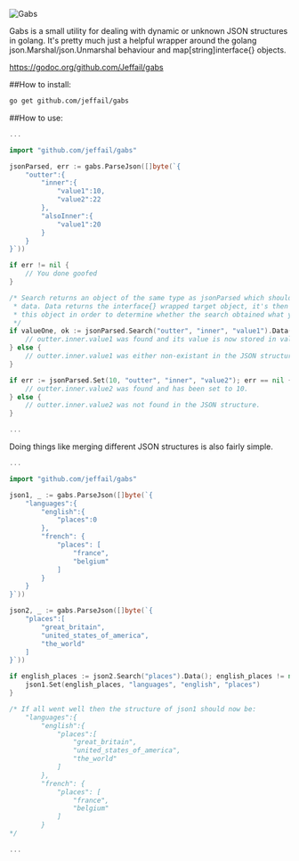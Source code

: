 ![Gabs](http://www.creepybit.co.uk/images/gabs_logo.png "Gabs")

Gabs is a small utility for dealing with dynamic or unknown JSON structures in golang. It's pretty much just a helpful wrapper around the golang json.Marshal/json.Unmarshal behaviour and map[string]interface{} objects.

https://godoc.org/github.com/Jeffail/gabs

##How to install:

```bash
go get github.com/jeffail/gabs
```

##How to use:

```go
...

import "github.com/jeffail/gabs"

jsonParsed, err := gabs.ParseJson([]byte(`{
	"outter":{
		"inner":{
			"value1":10,
			"value2":22
		},
		"alsoInner":{
			"value1":20
		}
	}
}`))

if err != nil {
	// You done goofed
}

/* Search returns an object of the same type as jsonParsed which should contain the target
 * data. Data returns the interface{} wrapped target object, it's then safe to attempt to cast
 * this object in order to determine whether the search obtained what you expected.
 */
if valueOne, ok := jsonParsed.Search("outter", "inner", "value1").Data().(float64); ok {
	// outter.inner.value1 was found and its value is now stored in valueOne.
} else {
	// outter.inner.value1 was either non-existant in the JSON structure or was of a different type.
}

if err := jsonParsed.Set(10, "outter", "inner", "value2"); err == nil {
	// outter.inner.value2 was found and has been set to 10.
} else {
	// outter.inner.value2 was not found in the JSON structure.
}

...
```

Doing things like merging different JSON structures is also fairly simple.

```go
...

import "github.com/jeffail/gabs"

json1, _ := gabs.ParseJson([]byte(`{
	"languages":{
		"english":{
			"places":0
		},
		"french": {
			"places": [
				"france",
				"belgium"
			]
		}
	}
}`))

json2, _ := gabs.ParseJson([]byte(`{
	"places":[
		"great_britain",
		"united_states_of_america",
		"the_world"
	]
}`))

if english_places := json2.Search("places").Data(); english_places != nil {
	json1.Set(english_places, "languages", "english", "places")
}

/* If all went well then the structure of json1 should now be:
	"languages":{
		"english":{
			"places":[
				"great_britain",
				"united_states_of_america",
				"the_world"
			]
		},
		"french": {
			"places": [
				"france",
				"belgium"
			]
		}
*/

...
```
